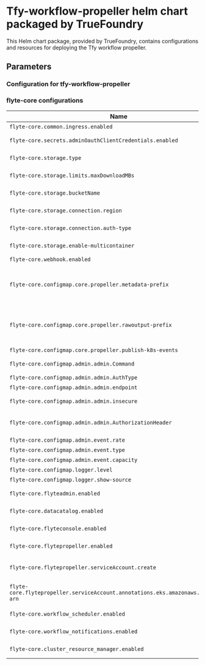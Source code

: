 # Tfy-workflow-propeller helm chart packaged by TrueFoundry

This Helm chart package, provided by TrueFoundry, contains configurations and resources for deploying the Tfy workflow propeller.              

## Parameters

### Configuration for tfy-workflow-propeller


### flyte-core configurations

| Name                                                                              | Description                                                                                       | Value                                 |
| --------------------------------------------------------------------------------- | ------------------------------------------------------------------------------------------------- | ------------------------------------- |
| `flyte-core.common.ingress.enabled`                                               | to enable the ingress                                                                             | `false`                               |
| `flyte-core.secrets.adminOauthClientCredentials.enabled`                          | to enable Oauth client credentials                                                                | `true`                                |
| `flyte-core.storage.type`                                                         | to define the storage type                                                                        | `<to_be_provided>`                    |
| `flyte-core.storage.limits.maxDownloadMBs`                                        | to define the max download size                                                                   | `10`                                  |
| `flyte-core.storage.bucketName`                                                   | to define the storage bucket name                                                                 | `<to_be_provided>`                    |
| `flyte-core.storage.connection.region`                                            | to define the storage connection region                                                           | `<to_be_provided>`                    |
| `flyte-core.storage.connection.auth-type`                                         | to define the storage connection auth type                                                        | `<to_be_provided>`                    |
| `flyte-core.storage.enable-multicontainer`                                        | to enable the multicontainer                                                                      | `true`                                |
| `flyte-core.webhook.enabled`                                                      | to enable the webhook                                                                             | `true`                                |
| `flyte-core.configmap.core.propeller.metadata-prefix`                             | to set the storage uri path to set store the metadata, its values should be bucketName/metadata   | `<to_be_provided>/workflows/metadata` |
| `flyte-core.configmap.core.propeller.rawoutput-prefix`                            | to set the storage uri path to set store the raw output, its values should be bucketName/raw_data | `<to_be_provided>/workflows/raw_data` |
| `flyte-core.configmap.core.propeller.publish-k8s-events`                          | to publish kube events                                                                            | `true`                                |
| `flyte-core.configmap.admin.admin.Command`                                        | to set the external command                                                                       | `["echo","<to_be_provided>"]`         |
| `flyte-core.configmap.admin.admin.AuthType`                                       | to set the auth type                                                                              | `ExternalCommand`                     |
| `flyte-core.configmap.admin.admin.endpoint`                                       | to set the endpoint                                                                               | `<to_be_provided>`                    |
| `flyte-core.configmap.admin.admin.insecure`                                       | to set the insecure flag                                                                          | `false`                               |
| `flyte-core.configmap.admin.admin.AuthorizationHeader`                            | to set the authorization header type                                                              | `authorization`                       |
| `flyte-core.configmap.admin.event.rate`                                           | to set the rate                                                                                   | `500`                                 |
| `flyte-core.configmap.admin.event.type`                                           | to set the type                                                                                   | `admin`                               |
| `flyte-core.configmap.admin.event.capacity`                                       | to set the capacity                                                                               | `100`                                 |
| `flyte-core.configmap.logger.level`                                               | to set the log level                                                                              | `5`                                   |
| `flyte-core.configmap.logger.show-source`                                         | to set the log format                                                                             | `true`                                |
| `flyte-core.flyteadmin.enabled`                                                   | to enable the flyteadmin                                                                          | `false`                               |
| `flyte-core.datacatalog.enabled`                                                  | to enable the datacatalog                                                                         | `false`                               |
| `flyte-core.flyteconsole.enabled`                                                 | to enable the flyteconsole                                                                        | `false`                               |
| `flyte-core.flytepropeller.enabled`                                               | to enable the flytepropeller                                                                      | `true`                                |
| `flyte-core.flytepropeller.serviceAccount.create`                                 | to configure whether to create the service account or not                                         | `true`                                |
| `flyte-core.flytepropeller.serviceAccount.annotations.eks.amazonaws.com/role-arn` | to set the role arn to access service account                                                     | `<to_be_provided>`                    |
| `flyte-core.workflow_scheduler.enabled`                                           | to enable workflow scheduler                                                                      | `false`                               |
| `flyte-core.workflow_notifications.enabled`                                       | to enable the workflow notifications                                                              | `false`                               |
| `flyte-core.cluster_resource_manager.enabled`                                     | to enable the cluster resource manager                                                            | `false`                               |
